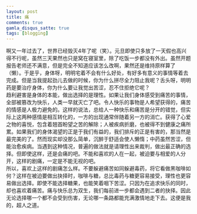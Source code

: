 ```yaml
---
layout: post
title: 痛
comments: true
gamla_disqus_satte: true
tags: [blogging]
---
```

啊又一年过去了，世界已经毁灭4年了呢（笑）。元旦即使只多放了一天假也高兴得不行呢，虽然三天果然也只是窝在寝室里，除了吃饭一步都没有外出。虽然开题报告老师还不满意，但是完全不知道应该怎么改啊，果然还是维持原样算了（懒）。于是乎，身体呀，明明宅着不会有什么好处，有好多有意义的事情等着去完成。但是当我提起劲儿去做的时候，你为什么拼尽全力阻止我呢？舌头呀，明明药是要治疗身体，你为什么要让我觉出苦涩，忍不住拒绝它呢？<br>
趋利避害是身体的本能，做出选择的是理性。如果让我们身体感受到痛苦的事情，全部被篡改为快乐，人类一早就灭亡了吧。令人快乐的事物是人希望获得的，痛苦的情感是人极力避免的。这样的说法，总给人一种快乐和痛苦是分开的错觉，但实际上这两种感情是相互转化的，一方的出现通常伴随着另一方的消亡。获得了心爱之物的喜悦，包含着翘首盼望之苦的解除；人被疾病折磨，也被得不到健康之痛所累。如果我们的身体渴望的正是于我们有益的，我们排斥的正是有害的，那当然是最完美的了。然而现实却没那么简单，沉醉于舒适会使人懒惰；中药虽然苦涩，但能治愈疾病。当遇到这种情况，普遍的做法就是请理性出来裁判，做出最正确的选择。但即使这样，还是会痛的吧。不能和喜欢的人在一起，被迫要与相爱的人分开，这样的剧痛，一定是不能无视的吧。<br>
所以，喜欢上这样的剧痛怎么样。不要躲避痛苦如同躲避毒药，将它看做黑咖啡如何？这样在被迫要做出抉择时，咖啡与糖，总比毒药与糖更容易接受，理性也更容易做出选择。即使不能选择糖果，也能笑着咽下苦涩。只因为在追求快乐的同时，却也喜欢着痛苦。痛与快乐总为双生，我们每前进一步都会遇到二者的抉择。因此无论选择哪一个都不会受到伤害，无论哪一条路都能充满激情地走下去。这便是我的，超人之道。
